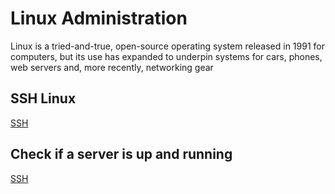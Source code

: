 # Linux Administration

Linux is a tried-and-true, open-source operating system released in 1991 for computers, but its use has expanded to underpin systems for cars, phones, web servers and, more recently, networking gear

## SSH Linux

[SSH](./ssh/README.md)

## Check if a server is up and running

[SSH](./server-up-running/README.md)

